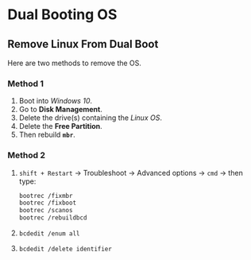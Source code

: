 # Dual Booting OS

## Remove Linux From Dual Boot

Here are two methods to remove the OS.

### Method 1

1. Boot into _Windows 10_.
2. Go to **Disk Management**.
3. Delete the drive(s) containing the _Linux OS_.
4. Delete the **Free Partition**.
5. Then rebuild **`mbr`**.

### Method 2

1. `shift + Restart` -> Troubleshoot -> Advanced options -> `cmd` -> then type:

   ```bash
   bootrec /fixmbr
   bootrec /fixboot
   bootrec /scanos
   bootrec /rebuildbcd
   ```

2. `bcdedit /enum all`

3. `bcdedit /delete identifier`
